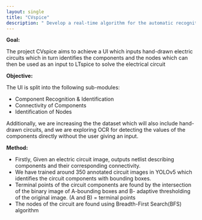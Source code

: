 ```yaml
---
layout: single
title: "CVspice"
description: " Develop a real-time algorithm for the automatic recognition of hand-drawn electrical circuits based on object detection and circuit node recognition."
---
```




**Goal:**

The project CVspice aims to achieve a UI which inputs hand-drawn electric circuits which in turn identifies the components and the nodes which can then be used as an input to LTspice to solve the electrical circuit

**Objective:**

The UI is split into the following sub-modules:
- Component Recognition & Identification
- Connectivity of Components
- Identification of Nodes

Additionally, we are increasing the the dataset which will also include hand-drawn circuits, and we are exploring OCR for detecting the values of the components directly without the user giving an input.


**Method:**

- Firstly, Given an electric circuit image, outputs netlist describing components and their corresponding connectivity.
- We have trained around 350 annotated circuit images in
YOLOv5 which identifies the circuit components with
bounding boxes.
- Terminal points of the circuit components are found by the intersection of the binary image of A-bounding boxes and B-
adaptive thresholding of the original image. (A and B) = terminal points
- The nodes of the circuit are found using Breadth-First Search(BFS) algorithm